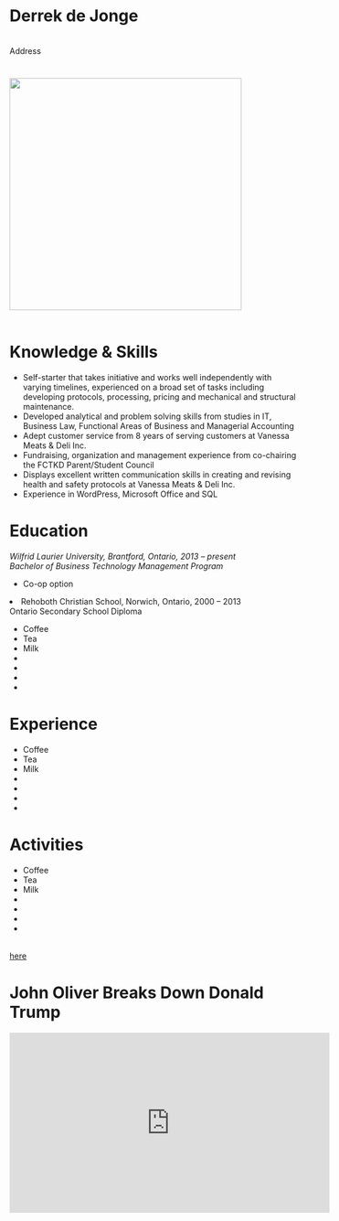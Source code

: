 
<html>
<head>
<h1>Derrek de Jonge</h1><br>
<p1>Address</p1>
<!--This is a comment necessary for the requirements of lab 8. Comments are not displayed in the browser-->
</head>
<body>

<div align="left">
<h1></h1>
<!---->
<img src="" heigth="222.5" width="406" >
<br></br>
<img src="" >

<h1>Knowledge & Skills</h1>
<p1>
<ul>
  <li>Self-starter that takes initiative and works well independently with varying timelines, experienced on a broad set of tasks including developing protocols, processing, pricing and mechanical and structural maintenance. </li>
  <li>Developed analytical and problem solving skills from studies in IT, Business Law, Functional Areas of Business and Managerial Accounting </li>
  <li>Adept customer service from 8 years of serving customers at Vanessa Meats & Deli Inc. </li>
  <li>Fundraising, organization and management experience from co-chairing the FCTKD Parent/Student Council </li>
  <li>Displays excellent written communication skills in creating and revising health and safety protocols at Vanessa Meats & Deli Inc. </li>
  <li>Experience in WordPress, Microsoft Office and SQL </li>
 </ul></p1>

<h1>Education</h1>
<p1>
<i>Wilfrid Laurier University, Brantford, Ontario, 			         2013 – present<br>
Bachelor of Business Technology Management Program
</i>
<ul>
  <li>Co-op option</li>
</ul>
<li>Rehoboth Christian School, Norwich, Ontario, 				2000 – 2013<br>
Ontario Secondary School Diploma</li>
<ul>
  <li>Coffee</li>
  <li>Tea</li>
  <li>Milk</li>
  <li></li>
  <li></li>
  <li></li>
  <li></li>
</ul></p1>

<h1>Experience</h1>
<p1><ul>
  <li>Coffee</li>
  <li>Tea</li>
  <li>Milk</li>
  <li></li>
  <li></li>
  <li></li>
  <li></li>
</ul></p1>

<h1>Activities</h1>
<p1><ul>
  <li>Coffee</li>
  <li>Tea</li>
  <li>Milk</li>
  <li></li>
  <li></li>
  <li></li>
  <li></li>
</ul></p1>

<p> <br>
<a href="https://en.wikipedia.org/wiki/Donald_Trump">here</a></p>
<h1>John Oliver Breaks Down Donald Trump</h1>
<iframe width="560" height="315" src="https://www.youtube.com/embed/DnpO_RTSNmQ" frameborder="0" allowfullscreen></iframe>
</body>
</html>
